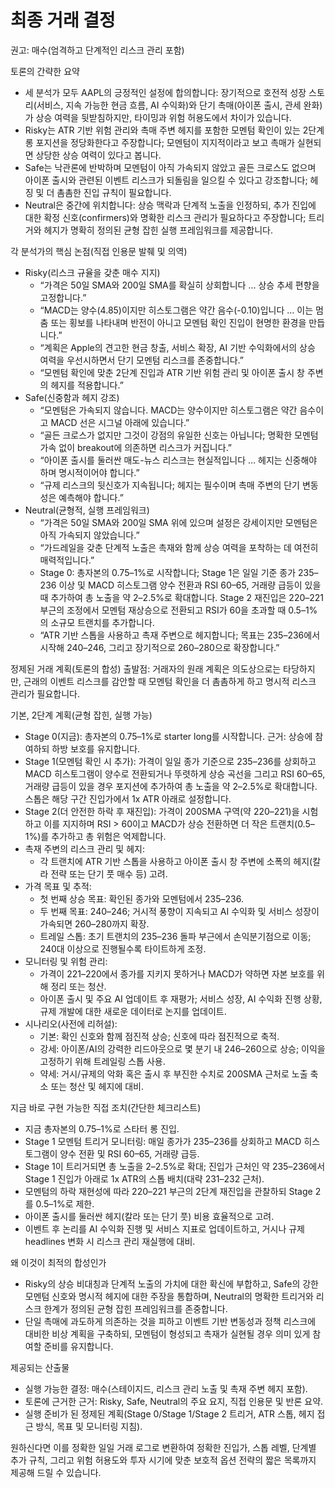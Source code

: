 # 최종 거래 결정

권고: 매수(엄격하고 단계적인 리스크 관리 포함)

토론의 간략한 요약
- 세 분석가 모두 AAPL의 긍정적인 설정에 합의합니다: 장기적으로 호전적 성장 스토리(서비스, 지속 가능한 현금 흐름, AI 수익화)와 단기 촉매(아이폰 출시, 관세 완화)가 상승 여력을 뒷받침하지만, 타이밍과 위험 허용도에서 차이가 있습니다.
- Risky는 ATR 기반 위험 관리와 촉매 주변 헤지를 포함한 모멘텀 확인이 있는 2단계 롱 포지션을 정당화한다고 주장합니다; 모멘텀이 지지적이라고 보고 촉매가 실현되면 상당한 상승 여력이 있다고 봅니다.
- Safe는 낙관론에 반박하며 모멘텀이 아직 가속되지 않았고 골든 크로스도 없으며 아이폰 출시와 관련된 이벤트 리스크가 되돌림을 일으킬 수 있다고 강조합니다; 헤징 및 더 촘촘한 진입 규칙이 필요합니다.
- Neutral은 중간에 위치합니다: 상승 맥락과 단계적 노출을 인정하되, 추가 진입에 대한 확정 신호(confirmers)와 명확한 리스크 관리가 필요하다고 주장합니다; 트리거와 헤지가 명확히 정의된 균형 잡힌 실행 프레임워크를 제공합니다.

각 분석가의 핵심 논점(직접 인용문 발췌 및 의역)
- Risky(리스크 규율을 갖춘 매수 지지)
  - “가격은 50일 SMA와 200일 SMA를 확실히 상회합니다 … 상승 추세 편향을 고정합니다.”
  - “MACD는 양수(4.85)이지만 히스토그램은 약간 음수(-0.10)입니다 … 이는 멈춤 또는 횡보를 나타내며 반전이 아니고 모멘텀 확인 진입이 현명한 환경을 만듭니다.”
  - “계획은 Apple의 견고한 현금 창출, 서비스 확장, AI 기반 수익화에서의 상승 여력을 우선시하면서 단기 모멘텀 리스크를 존중합니다.”
  - “모멘텀 확인에 맞춘 2단계 진입과 ATR 기반 위험 관리 및 아이폰 출시 창 주변의 헤지를 적용합니다.”
- Safe(신중함과 헤지 강조)
  - “모멘텀은 가속되지 않습니다. MACD는 양수이지만 히스토그램은 약간 음수이고 MACD 선은 시그널 아래에 있습니다.”
  - “골든 크로스가 없지만 그것이 강점의 유일한 신호는 아닙니다; 명확한 모멘텀 가속 없이 breakout에 의존하면 리스크가 커집니다.”
  - “아이폰 출시를 둘러싼 매도-뉴스 리스크는 현실적입니다 … 헤지는 신중해야 하며 명시적이어야 합니다.”
  - “규제 리스크의 뒷신호가 지속됩니다; 헤지는 필수이며 촉매 주변의 단기 변동성은 예측해야 합니다.”
- Neutral(균형적, 실행 프레임워크)
  - “가격은 50일 SMA와 200일 SMA 위에 있으며 설정은 강세이지만 모멘텀은 아직 가속되지 않았습니다.”
  - “가드레일을 갖춘 단계적 노출은 촉재와 함께 상승 여력을 포착하는 데 여전히 매력적입니다.”
  - Stage 0: 총자본의 0.75–1%로 시작합니다; Stage 1은 일일 기준 종가 235–236 이상 및 MACD 히스토그램 양수 전환과 RSI 60–65, 거래량 급등이 있을 때 추가하여 총 노출을 약 2–2.5%로 확대합니다. Stage 2 재진입은 220–221 부근의 조정에서 모멘텀 재상승으로 전환되고 RSI가 60을 초과할 때 0.5–1%의 소규모 트랜치를 추가합니다.
  - “ATR 기반 스톱을 사용하고 촉재 주변으로 헤지합니다; 목표는 235–236에서 시작해 240–246, 그리고 장기적으로 260–280으로 확장합니다.”

정제된 거래 계획(토론의 합성)
출발점: 거래자의 원래 계획은 의도상으로는 타당하지만, 근래의 이벤트 리스크를 감안할 때 모멘텀 확인을 더 촘촘하게 하고 명시적 리스크 관리가 필요합니다.

기본, 2단계 계획(균형 잡힌, 실행 가능)
- Stage 0(지금): 총자본의 0.75–1%로 starter long를 시작합니다. 근거: 상승에 참여하되 하방 보호를 유지합니다.
- Stage 1(모멘텀 확인 시 추가): 가격이 일일 종가 기준으로 235–236를 상회하고 MACD 히스토그램이 양수로 전환되거나 뚜렷하게 상승 곡선을 그리고 RSI 60–65, 거래량 급등이 있을 경우 포지션에 추가하여 총 노출을 약 2–2.5%로 확대합니다. 스톱은 해당 구간 진입가에서 1x ATR 아래로 설정합니다.
- Stage 2(더 안전한 하락 후 재진입): 가격이 200SMA 구역(약 220–221)을 시험하고 이를 지지하며 RSI > 60이고 MACD가 상승 전환하면 더 작은 트랜치(0.5–1%)를 추가하고 총 위험은 억제합니다.
- 촉재 주변의 리스크 관리 및 헤지:
  - 각 트랜치에 ATR 기반 스톱을 사용하고 아이폰 출시 창 주변에 소폭의 헤지(칼라 전략 또는 단기 풋 매수 등) 고려.
- 가격 목표 및 추적:
  - 첫 번째 상승 목표: 확인된 종가와 모멘텀에서 235–236.
  - 두 번째 목표: 240–246; 거시적 풍향이 지속되고 AI 수익화 및 서비스 성장이 가속되면 260–280까지 확장.
  - 트레일 스톱: 초기 트랜치의 235–236 돌파 부근에서 손익분기점으로 이동; 240대 이상으로 진행될수록 타이트하게 조정.
- 모니터링 및 위험 관리:
  - 가격이 221–220에서 종가를 지키지 못하거나 MACD가 약하면 자본 보호를 위해 정리 또는 청산.
  - 아이폰 출시 및 주요 AI 업데이트 후 재평가; 서비스 성장, AI 수익화 진행 상황, 규제 개발에 대한 새로운 데이터로 논지를 업데이트.
- 시나리오(사전에 리허설):
  - 기본: 확인 신호와 함께 점진적 상승; 신호에 따라 점진적으로 축적.
  - 강세: 아이폰/AI의 강력한 리드아웃으로 몇 분기 내 246–260으로 상승; 이익을 고정하기 위해 트레일링 스톱 사용.
  - 약세: 거시/규제의 악화 혹은 출시 후 부진한 수치로 200SMA 근처로 노출 축소 또는 청산 및 헤지에 대비.

지금 바로 구현 가능한 직접 조치(간단한 체크리스트)
- 지금 총자본의 0.75–1%로 스타터 롱 진입.
- Stage 1 모멘텀 트리거 모니터링: 매일 종가가 235–236를 상회하고 MACD 히스토그램이 양수 전환 및 RSI 60–65, 거래량 급등.
- Stage 1이 트리거되면 총 노출을 2–2.5%로 확대; 진입가 근처인 약 235–236에서 Stage 1 진입가 아래로 1x ATR의 스톱 배치(대략 231–232 근처).
- 모멘텀의 하락 재현성에 따라 220–221 부근의 2단계 재진입을 관찰하되 Stage 2를 0.5–1%로 제한.
- 아이폰 출시를 둘러싼 헤지(칼라 또는 단기 풋) 비용 효율적으로 고려.
- 이벤트 후 논리를 AI 수익화 진행 및 서비스 지표로 업데이트하고, 거시나 규제 headlines 변화 시 리스크 관리 재실행에 대비.

왜 이것이 최적의 합성인가
- Risky의 상승 비대칭과 단계적 노출의 가치에 대한 확신에 부합하고, Safe의 강한 모멘텀 신호와 명시적 헤지에 대한 주장을 통합하며, Neutral의 명확한 트리거와 리스크 한계가 정의된 균형 잡힌 프레임워크를 존중합니다.
- 단일 촉매에 과도하게 의존하는 것을 피하고 이벤트 기반 변동성과 정책 리스크에 대비한 비상 계획을 구축하되, 모멘텀이 형성되고 촉재가 실현될 경우 의미 있게 참여할 준비를 유지합니다.

제공되는 산출물
- 실행 가능한 결정: 매수(스테이지드, 리스크 관리 노출 및 촉재 주변 헤지 포함).
- 토론에 근거한 근거: Risky, Safe, Neutral의 주요 요지, 직접 인용문 및 반론 요약.
- 실행 준비가 된 정제된 계획(Stage 0/Stage 1/Stage 2 트리거, ATR 스톱, 헤지 접근 방식, 목표 및 모니터링 지침).

원하신다면 이를 정확한 일일 거래 로그로 변환하여 정확한 진입가, 스톱 레벨, 단계별 추가 규칙, 그리고 위험 허용도와 투자 시기에 맞춘 보호적 옵션 전략의 짧은 목록까지 제공해 드릴 수 있습니다.
